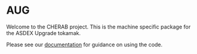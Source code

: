 
AUG
===

Welcome to the CHERAB project. This is the machine specific package for the ASDEX Upgrade tokamak.

Please see our [documentation](https://cherab.github.io/documentation/index.html)
for guidance on using the code.
